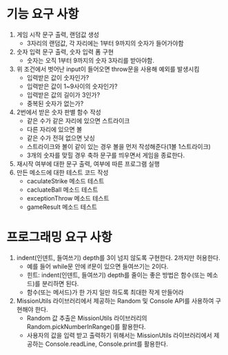 # 기능 요구 사항
1. 게임 시작 문구 출력, 랜덤값 생성
    * 3자리의 랜덤값, 각 자리에는 1부터 9까지의 숫자가 들어가야함
2. 숫자 입력 문구 출력, 숫자 입력 폼 구현
    * 숫자는 오직 1부터 9까지의 숫자 3자리를 받아야함.
3. 위 조건에서 벗어난 input이 들어오면 throw문을 사용해 예외를 발생시킴
    * 입력받은 값이 숫자인가?
    * 입력받은 값이 1~9사이의 숫자인가?
    * 입력받은 값의 길이가 3인가?
    * 중복된 숫자가 없는가?
4. 2번에서 받은 숫자 판별 함수 작성
    * 같은 수가 같은 자리에 있으면 스트라이크
    * 다른 자리에 있으면 볼
    * 같은 수가 전혀 없으면 낫싱
    * 스트라이크와 볼이 같이 있는 경우 볼을 먼저 작성해준다(1볼 1스트라이크)
    * 3개의 숫자를 맞힐 경우 축하 문구를 띄우면서 게임을 종료한다.
5. 재시작 여부에 대한 문구 출력, 여부에 따른 프로그램 실행
6. 만든 메소드에 대한 테스트 코드 작성
    * caculateStrike 메소드 테스트
    * cacluateBall 메소드 테스트
    * exceptionThrow 메소드 테스트
    * gameResult 메소드 테스트


# 프로그래밍 요구 사항

1. indent(인덴트, 들여쓰기) depth를 3이 넘지 않도록 구현한다. 2까지만 허용한다.
    * 예를 들어 while문 안에 if문이 있으면 들여쓰기는 2이다.
    * 힌트: indent(인덴트, 들여쓰기) depth를 줄이는 좋은 방법은 함수(또는 메소드)를 분리하면 된다.
    * 함수(또는 메서드)가 한 가지 일만 하도록 최대한 작게 만들어라
2. MissionUtils 라이브러리에서 제공하는 Random 및 Console API를 사용하여 구현해야 한다.
    * Random 값 추출은 MissionUtils 라이브러리의 Random.pickNumberInRange()를 활용한다.
    * 사용자의 값을 입력 받고 출력하기 위해서는 MissionUtils 라이브러리에서 제공하는 Console.readLine, Console.print를 활용한다.